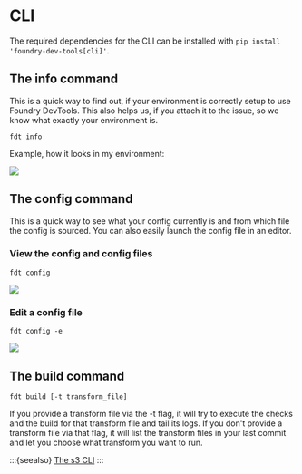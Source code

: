 # CLI

The required dependencies for the CLI can be installed with `pip install 'foundry-dev-tools[cli]'`.

## The info command

This is a quick way to find out, if your environment is correctly setup to use Foundry DevTools.
This also helps us, if you attach it to the issue, so we know what exactly your environment is.

```shell
fdt info
```

Example, how it looks in my environment:
<!-- https://github.com/executablebooks/MyST-Parser/issues/176 -->
<img src="/pictures/fdt_info_example.svg"/>

## The config command

This is a quick way to see what your config currently is and from which file the config is sourced.
You can also easily launch the config file in an editor.

### View the config and config files

```shell
fdt config
```

<img src="/pictures/fdt_config_example.svg"/>

### Edit a config file

```shell
fdt config -e
```

<img src="/pictures/fdt_config_edit_example.svg"/>


## The build command

```shell
fdt build [-t transform_file]
```
If you provide a transform file via the -t flag, it will try to execute the checks and the build for that transform file and tail its logs.
If you don't provide a transform file via that flag, it will list the transform files in your last commit and let you choose what transform you want to run.

:::{seealso}
[The s3 CLI](/getting_started/s3.md)
:::
